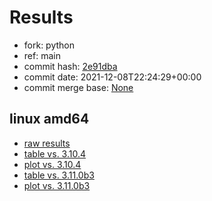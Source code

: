 # Results

- fork: python
- ref: main
- commit hash: [2e91dba](https://github.com/python/cpython/commit/2e91dba)
- commit date: 2021-12-08T22:24:29+00:00
- commit merge base: [None](https://github.com/python/cpython/commit/None)

## linux amd64

- [raw results](bm-20211208-linux-amd64-python-main-3.11.0a3-2e91dba.json)
- [table vs. 3.10.4](bm-20211208-linux-amd64-python-main-3.11.0a3-2e91dba-vs-3.10.4.md)
- [plot vs. 3.10.4](bm-20211208-linux-amd64-python-main-3.11.0a3-2e91dba-vs-3.10.4.png)
- [table vs. 3.11.0b3](bm-20211208-linux-amd64-python-main-3.11.0a3-2e91dba-vs-3.11.0b3.md)
- [plot vs. 3.11.0b3](bm-20211208-linux-amd64-python-main-3.11.0a3-2e91dba-vs-3.11.0b3.png)

